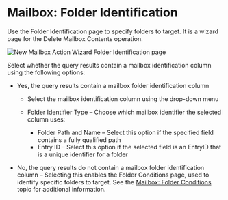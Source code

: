 # Mailbox: Folder Identification

Use the Folder Identification page to specify folders to target. It is a wizard page for the Delete
Mailbox Contents operation.

![New Mailbox Action Wizard Folder Identification page](/img/versioned_docs/accessanalyzer_11.6/accessanalyzer/admin/action/mailbox/folderidentification.webp)

Select whether the query results contain a mailbox identification column using the following
options:

- Yes, the query results contain a mailbox folder identification column

  - Select the mailbox identification column using the drop-down menu
  - Folder Identifier Type – Choose which mailbox identifier the selected column uses:

    - Folder Path and Name – Select this option if the specified field contains a fully
      qualified path
    - Entry ID – Select this option if the selected field is an EntryID that is a unique
      identifier for a folder

- No, the query results do not contain a mailbox folder identification column – Selecting this
  enables the Folder Conditions page, used to identify specific folders to target. See the
  [Mailbox: Folder Conditions](/docs/accessanalyzer/11.6/accessanalyzer/admin/action/mailbox/folderconditions.md)
  topic for additional information.
